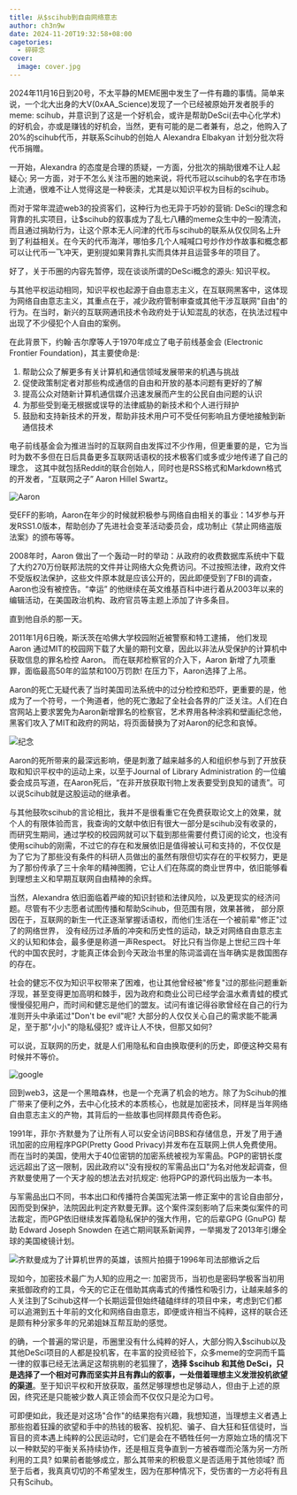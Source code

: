 ```yaml
---
title: 从$scihub到自由网络意志
author: ch3n9w
date: 2024-11-20T19:32:58+08:00
cagetories: 
  - 碎碎念
cover:
  image: cover.jpg
---
```


2024年11月16日到20号，不太平静的MEME圈中发生了一件有趣的事情。简单来说，一个北大出身的大V(0xAA_Science)发现了一个已经被原始开发者脱手的meme: scihub，并意识到了这是一个好机会，或许是帮助DeSci(去中心化学术)的好机会，亦或是赚钱的好机会，当然，更有可能的是二者兼有，总之，他购入了20%的scihub代币，并联系Scihub的创始人 Alexandra Elbakyan 计划分批次将代币捐赠。

一开始，Alexandra 的态度是合理的质疑，一方面，分批次的捐助很难不让人起疑心; 另一方面，对于不怎么关注币圈的她来说，将代币冠以scihub的名字在市场上流通，很难不让人觉得这是一种亵渎，尤其是以知识平权为目标的scihub。 

而对于常年混迹web3的投资客们，这种行为也无异于巧妙的营销: DeSci的理念和背靠的扎实项目，让$scihub的叙事成为了乱七八糟的meme众生中的一股清流，而且通过捐助行为，让这个原本无人问津的代币与scihub的联系从仅仅同名上升到了利益相关。在今天的代币海洋，哪怕多几个人喊喊口号炒作炒作故事和概念都可以让代币一飞冲天，更别提如果背靠扎实而具体并且运营多年的项目了。

好了，关于币圈的内容先暂停，现在谈谈所谓的DeSci概念的源头: 知识平权。

与其他平权运动相同，知识平权也起源于自由意志主义，在互联网黑客中，这体现为网络自由意志主义，其重点在于，减少政府管制审查或其他干涉互联网"自由"的行为。在当时，新兴的互联网通讯技术令政府处于认知混乱的状态，在执法过程中出现了不少侵犯个人自由的案例。 

在此背景下，约翰·吉尔摩等人于1970年成立了电子前线基金会 (Electronic Frontier Foundation)，其主要使命是:

1. 帮助公众了解更多有关计算机和通信领域发展带来的机遇与挑战
2. 促使政策制定者对那些构成通信的自由和开放的基本问题有更好的了解
3. 提高公众对随新计算机通信媒介迅速发展而产生的公民自由问题的认识
4. 为那些受到毫无根据或误导的法律威胁的新技术和个人进行辩护
5. 鼓励和支持新技术的开发，帮助非技术用户可不受任何影响且方便地接触到新通信技术

电子前线基金会为推进当时的互联网自由发挥过不少作用，但更重要的是，它为当时为数不多但在日后具备更多互联网话语权的技术极客们或多或少地传递了自己的理念， 这其中就包括Reddit的联合创始人，同时也是RSS格式和Markdown格式的开发者，“互联网之子” Aaron Hillel Swartz。

![Aaron](./aaron.jpg)

受EFF的影响，Aaron在年少的时候就积极参与网络自由相关的事业：14岁参与开发RSS1.0版本，帮助创办了先进社会变革活动委员会，成功制止《禁止网络盗版法案》的颁布等等。

2008年时，Aaron 做出了一个轰动一时的举动：从政府的收费数据库系统中下载了大约270万份联邦法院的文件并让网络大众免费访问。不过按照法律，政府文件不受版权法保护，这些文件原本就是应该公开的，因此即便受到了FBI的调查，Aaron也没有被控告。“幸运” 的他继续在英文维基百科中进行着从2003年以来的编辑活动，在美国政治机构、政府官员等主题上添加了许多条目。

直到他自杀的那一天。

2011年1月6日晚，斯沃茨在哈佛大学校园附近被警察和特工逮捕， 他们发现 Aaron 通过MIT的校园网下载了大量的期刊文章，因此以非法从受保护的计算机中获取信息的罪名检控 Aaron。 而在联邦检察官的介入下，Aaron 新增了九项重罪，面临最高50年的监禁和100万罚款! 在压力下，Aaron选择了上吊。

Aaron的死亡无疑代表了当时美国司法系统中的过分检控和恐吓，更重要的是，他成为了一个符号，一个殉道者，他的死亡激起了全社会各界的广泛关注。人们在白宫网站上要求罢免为Aaron新增罪名的检察官，艺术界用各种涂鸦和壁画纪念他，黑客们攻入了MIT和政府的网站，将页面替换为了对Aaron的纪念和哀悼。

![纪念](./art.jpg)

Aaron的死所带来的最深远影响，便是刺激了越来越多的人和组织参与到了开放获取和知识平权中的运动上来，以至于Journal of Library Administration 的一位编委会成员写道，在Aaron死后，“在非开放获取刊物上发表要受到良知的谴责”。可以说Scihub就是这股运动的继承者。

与其他鼓吹scihub的言论相比，我并不是很看重它在免费获取论文上的效果，就个人的有限体验而言，我查询的文献中依旧有很大一部分是scihub没有收录的，而研究生期间，通过学校的校园网就可以下载到那些需要付费订阅的论文，也没有使用scihub的刚需，不过它的存在和发展依旧是值得被认可和支持的，不仅仅是为了它为了那些没有条件的科研人员做出的虽然有限但切实存在的平权努力，更是为了那份传承了三十余年的精神图腾，它让人们在陈腐的商业世界中，依旧能够看到理想主义和早期互联网自由精神的余辉。 

当然，Alexandra 依旧面临着严峻的知识封锁和法律风险，以及更现实的经济问题。尽管有不少志愿者试图传播和帮助Scihub，但范围有限，效果甚微， 部分原因在于，互联网的新生一代正逐渐掌握话语权，而他们生活在一个被前辈"修正"过了的网络世界， 没有经历过矛盾的冲突和历史性的运动，缺乏对网络自由意志主义的认知和体会，最多便是称道一声Respect。 好比只有当你是上世纪三四十年代的中国农民时，才能真正体会到今天政治书里的陈词滥调在当年确实是救国图存的存在。 

社会的健忘不仅为知识平权带来了困难，也让其他曾经被"修复"过的那些问题重新浮现，甚至变得更加高明和棘手，因为政府和商业公司已经学会温水煮青蛙的模式慢慢侵犯用户，而时间和健忘是他们的盟友。试问有谁记得谷歌曾经在自己的行为准则开头中承诺过"Don't be evil"呢? 大部分的人仅仅关心自己的需求能不能满足，至于那"小小"的隐私侵犯? 或许让人不快，但那又如何? 

可以说，互联网的历史，就是人们用隐私和自由换取便利的历史，即便这种交易有时候并不等价。

![google](./google.png)

回到web3，这是一个黑暗森林，也是一个充满了机会的地方。除了为Scihub的推广带来了便利之外，去中心化技术的本质核心，也就是加密技术，同样是当年网络自由意志主义的产物，其背后的一些故事也同样颇具传奇色彩。

1991年，菲尔·齐默曼为了让所有人可以安全访问BBS和存储信息，开发了用于通讯加密的应用程序PGP(Pretty Good Privacy)并发布在互联网上供人免费使用。而在当时的美国，使用大于40位密钥的加密系统被视为军需品。PGP的密钥长度远远超出了这一限制，因此政府以"没有授权的军需品出口"为名对他发起调查，但齐默曼使用了一个天才般的想法去对抗规定: 他将PGP的源代码出版为一本书。 

与军需品出口不同，书本出口和传播符合美国宪法第一修正案中的言论自由部分，因而受到保护，法院因此判定齐默曼无罪。这个案件深刻影响了后来类似案件的司法裁定，而PGP依旧继续发挥着隐私保护的强大作用，它的后辈GPG (GnuPG) 帮助 Edward Joseph Snowden 在逃亡期间联系新闻界，一举揭发了2013年引爆全球的美国棱镜计划。

![齐默曼成为了计算机世界的英雄，该照片拍摄于1996年司法部撤诉之后](./pgp.webp)

现如今，加密技术最广为人知的应用之一: 加密货币，当初也是密码学极客当初用来抵御政府的工具，今天的它正在借助其病毒式的传播性和吸引力，让越来越多的人关注到了Scihub这样一个长期运营但始终磕磕绊绊的项目中来，考虑到它们都可以追溯到五十年前的文化和网络自由意志，即便或许相当不纯粹，这样的联合还是颇有种分家多年的兄弟姐妹互帮互助的感觉。

的确，一个普遍的常识是，币圈里没有什么纯粹的好人，大部分购入$scihub以及其他DeSci项目的人都是投机客，在丰富的投资经验下，众多meme的空洞而千篇一律的叙事已经无法满足这帮挑剔的老狐狸了，**选择 $scihub 和其他 DeSci，只是选择了一个相对可靠而坚实并且有靠山的叙事，一处借着理想主义发泄投机欲望的渠道**。至于知识平权和开放获取，虽然足够理想也足够动人，但由于上述的原因，终究还是只能被少数人真正领会而不仅仅只是沦为口号。

可即便如此，我还是对这场"合作"的结果抱有兴趣，我想知道，当理想主义者遇上那些抱着狂躁的欲望和手中的热钱的极客、投机犯、骗子、自大狂和狂信徒时，当盲目的资本遇上纯粹的公民运动时，它们是会在不牺牲任何一方原始立场的情况下以一种默契的平衡关系持续协作，还是相互竞争直到一方被吞噬而沦落为另一方所利用的工具? 如果前者能够成立，那么其带来的积极意义是否适用于其他领域? 而至于后者，我真真切切的不希望发生，因为在那种情况下，受伤害的一方必将有且只有Scihub。

